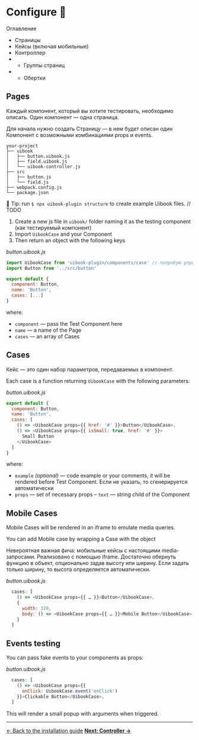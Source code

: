# Configure :hatched_chick:

Оглавление
- Страницы
- Кейсы (включая мобильные)
- Контроллер
- - Группы страниц
- - Обертки

## Pages

Каждый компонент, который вы хотите тестировать, необходимо описать. Один компонент — одна страница.

Для начала нужно создать Страницу — в нем будет описан один Компонент с возможными комбинациями props и events.

```
your-project
├── uibook
│   ├── button.uibook.js
│   ├── field.uibook.js
│   └── uibook-controller.js
├── src
│   ├── button.js
│   └── field.js
├── webpack.config.js
└── package.json
```

:triangular_flag_on_post: Tip: run `$ npx uibook-plugin structure` to create example Uibook files. // TODO

1. Create a new js file in `uibook/` folder naming it as the testing component (как тестируемый компонент)
2. Import `UibookCase` and your Component
3. Then return an object with the following keys

_button.uibook.js_
```js
import UibookCase from 'uibook-plugin/components/case' // попробую упростить позднее
import Button from '../src/button'

export default {
  component: Button,
  name: 'Button',
  cases: [...]
}
```

where:
- `component` — pass the Test Component here
- `name` — a name of the Page
- `cases` — an array of Cases

## Cases

Кейс — это один набор параметров, передаваемых в компонент.

Each case is a function returning `UibookCase` with the following parameters:

_button.uibook.js_
```js
export default {
  component: Button,
  name: 'Button',
  cases: [
    () => <UibookCase props={{ href: '#' }}>Button</UibookCase>,
    () => <UibookCase props={{ isSmall: true, href: '#' }}>
      Small Button
    </UibookCase>
  ]
}
```

where:
- `example` _(optional)_ — code example or your comments, it will be rendered
before Test Component. Если не указать, то сгенерируется автоматически
- `props` — set of necessary props
– `text` — string child of the Component

## Mobile Cases

Mobile Cases will be rendered in an iframe to emulate
media queries.

You can add Mobile case by wrapping a Case with the object

Невероятная важная фича: мобильные кейсы с настоящими media-запросами. Реализовано с помощью iframe. Достаточно обернуть функцию в объект, опционально задав высоту или ширину. Если задать только ширину, то высота определяется автоматически.

_button.uibook.js_
```js
  cases: [
    () => <UibookCase props={{ … }}>Button</UibookCase>,
    {
      width: 320,
      body: () => <UibookCase props={{ … }}>Mobile Button</UibookCase>
    }
  ]
```

## Events testing

You can pass fake events to your components as props:

_button.uibook.js_
```js
  cases: [
    () => <UibookCase props={{
      onClick: UibookCase.event('onClick')
    }}>Clickable Button</UibookCase>,
  ]
```

This will render a small popup with arguments when triggered.

---

[← Back to the installation guide](install.md)
**[Next: Controller →](controller.md)**